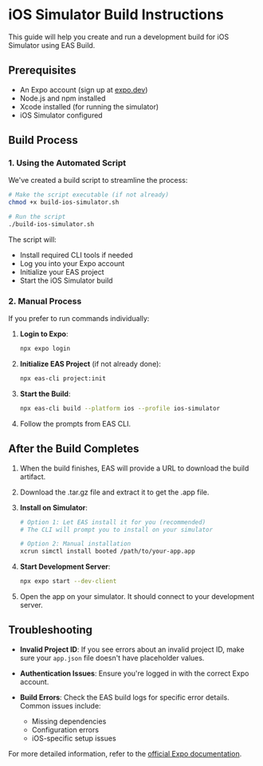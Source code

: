 # iOS Simulator Build Instructions

This guide will help you create and run a development build for iOS Simulator using EAS Build.

## Prerequisites

- An Expo account (sign up at [expo.dev](https://expo.dev))
- Node.js and npm installed
- Xcode installed (for running the simulator)
- iOS Simulator configured

## Build Process

### 1. Using the Automated Script

We've created a build script to streamline the process:

```bash
# Make the script executable (if not already)
chmod +x build-ios-simulator.sh

# Run the script
./build-ios-simulator.sh
```

The script will:
- Install required CLI tools if needed
- Log you into your Expo account
- Initialize your EAS project
- Start the iOS Simulator build

### 2. Manual Process

If you prefer to run commands individually:

1. **Login to Expo**:
   ```bash
   npx expo login
   ```

2. **Initialize EAS Project** (if not already done):
   ```bash
   npx eas-cli project:init
   ```

3. **Start the Build**:
   ```bash
   npx eas-cli build --platform ios --profile ios-simulator
   ```

4. Follow the prompts from EAS CLI.

## After the Build Completes

1. When the build finishes, EAS will provide a URL to download the build artifact.

2. Download the .tar.gz file and extract it to get the .app file.

3. **Install on Simulator**:
   ```bash
   # Option 1: Let EAS install it for you (recommended)
   # The CLI will prompt you to install on your simulator

   # Option 2: Manual installation
   xcrun simctl install booted /path/to/your-app.app
   ```

4. **Start Development Server**:
   ```bash
   npx expo start --dev-client
   ```

5. Open the app on your simulator. It should connect to your development server.

## Troubleshooting

- **Invalid Project ID**: If you see errors about an invalid project ID, make sure your `app.json` file doesn't have placeholder values.

- **Authentication Issues**: Ensure you're logged in with the correct Expo account.

- **Build Errors**: Check the EAS build logs for specific error details. Common issues include:
  - Missing dependencies
  - Configuration errors
  - iOS-specific setup issues

For more detailed information, refer to the [official Expo documentation](https://docs.expo.dev/build/setup/). 